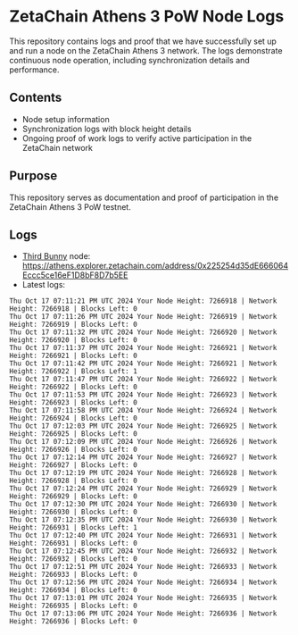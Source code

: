 # ZetaChain Athens 3 PoW Node Logs
This repository contains logs and proof that we have successfully set up and run a node on the ZetaChain Athens 3 network. The logs demonstrate continuous node operation, including synchronization details and performance.

## Contents
- Node setup information
- Synchronization logs with block height details
- Ongoing proof of work logs to verify active participation in the ZetaChain network

## Purpose
This repository serves as documentation and proof of participation in the ZetaChain Athens 3 PoW testnet.

## Logs

- [Third Bunny](https://thirdbunny.xyz/) node: https://athens.explorer.zetachain.com/address/0x225254d35dE666064Eccc5ce16eF1D8bF8D7b5EE
- Latest logs:
```
Thu Oct 17 07:11:21 PM UTC 2024 Your Node Height: 7266918 | Network Height: 7266918 | Blocks Left: 0
Thu Oct 17 07:11:26 PM UTC 2024 Your Node Height: 7266919 | Network Height: 7266919 | Blocks Left: 0
Thu Oct 17 07:11:32 PM UTC 2024 Your Node Height: 7266920 | Network Height: 7266920 | Blocks Left: 0
Thu Oct 17 07:11:37 PM UTC 2024 Your Node Height: 7266921 | Network Height: 7266921 | Blocks Left: 0
Thu Oct 17 07:11:42 PM UTC 2024 Your Node Height: 7266921 | Network Height: 7266922 | Blocks Left: 1
Thu Oct 17 07:11:47 PM UTC 2024 Your Node Height: 7266922 | Network Height: 7266922 | Blocks Left: 0
Thu Oct 17 07:11:53 PM UTC 2024 Your Node Height: 7266923 | Network Height: 7266923 | Blocks Left: 0
Thu Oct 17 07:11:58 PM UTC 2024 Your Node Height: 7266924 | Network Height: 7266924 | Blocks Left: 0
Thu Oct 17 07:12:03 PM UTC 2024 Your Node Height: 7266925 | Network Height: 7266925 | Blocks Left: 0
Thu Oct 17 07:12:09 PM UTC 2024 Your Node Height: 7266926 | Network Height: 7266926 | Blocks Left: 0
Thu Oct 17 07:12:14 PM UTC 2024 Your Node Height: 7266927 | Network Height: 7266927 | Blocks Left: 0
Thu Oct 17 07:12:19 PM UTC 2024 Your Node Height: 7266928 | Network Height: 7266928 | Blocks Left: 0
Thu Oct 17 07:12:24 PM UTC 2024 Your Node Height: 7266929 | Network Height: 7266929 | Blocks Left: 0
Thu Oct 17 07:12:30 PM UTC 2024 Your Node Height: 7266930 | Network Height: 7266930 | Blocks Left: 0
Thu Oct 17 07:12:35 PM UTC 2024 Your Node Height: 7266930 | Network Height: 7266931 | Blocks Left: 1
Thu Oct 17 07:12:40 PM UTC 2024 Your Node Height: 7266931 | Network Height: 7266931 | Blocks Left: 0
Thu Oct 17 07:12:45 PM UTC 2024 Your Node Height: 7266932 | Network Height: 7266932 | Blocks Left: 0
Thu Oct 17 07:12:51 PM UTC 2024 Your Node Height: 7266933 | Network Height: 7266933 | Blocks Left: 0
Thu Oct 17 07:12:56 PM UTC 2024 Your Node Height: 7266934 | Network Height: 7266934 | Blocks Left: 0
Thu Oct 17 07:13:01 PM UTC 2024 Your Node Height: 7266935 | Network Height: 7266935 | Blocks Left: 0
Thu Oct 17 07:13:06 PM UTC 2024 Your Node Height: 7266936 | Network Height: 7266936 | Blocks Left: 0
```
